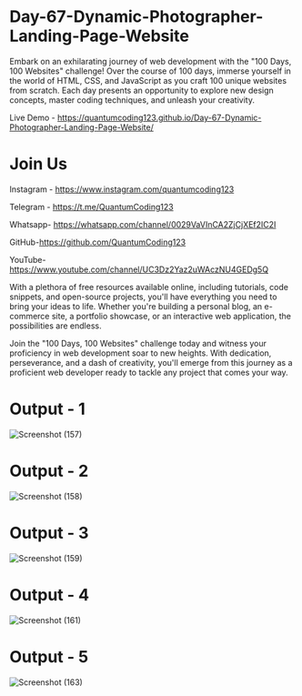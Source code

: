 # Day-67-Dynamic-Photographer-Landing-Page-Website

Embark on an exhilarating journey of web development with the "100 Days, 100 Websites" challenge! Over the course of 100 days, immerse yourself in the world of HTML, CSS, and JavaScript as you craft 100 unique websites from scratch. Each day presents an opportunity to explore new design concepts, master coding techniques, and unleash your creativity.

Live Demo - https://quantumcoding123.github.io/Day-67-Dynamic-Photographer-Landing-Page-Website/

# Join Us

Instagram - https://www.instagram.com/quantumcoding123

Telegram - https://t.me/QuantumCoding123

Whatsapp- https://whatsapp.com/channel/0029VaVInCA2ZjCjXEf2IC2I

GitHub-https://github.com/QuantumCoding123

YouTube-https://www.youtube.com/channel/UC3Dz2Yaz2uWAczNU4GEDg5Q

With a plethora of free resources available online, including tutorials, code snippets, and open-source projects, you'll have everything you need to bring your ideas to life. Whether you're building a personal blog, an e-commerce site, a portfolio showcase, or an interactive web application, the possibilities are endless.

Join the "100 Days, 100 Websites" challenge today and witness your proficiency in web development soar to new heights. With dedication, perseverance, and a dash of creativity, you'll emerge from this journey as a proficient web developer ready to tackle any project that comes your way.

# Output - 1

![Screenshot (157)](https://github.com/QuantumCoding123/Day-67-Dynamic-Photographer-Landing-Page-Website/assets/166281221/00350035-5e74-4729-a18b-f941826e8734)
 
# Output - 2

![Screenshot (158)](https://github.com/QuantumCoding123/Day-67-Dynamic-Photographer-Landing-Page-Website/assets/166281221/86fbbd8b-1ac4-4897-9080-963d986afe23)

# Output - 3

![Screenshot (159)](https://github.com/QuantumCoding123/Day-67-Dynamic-Photographer-Landing-Page-Website/assets/166281221/a271d556-1c16-4e60-8169-2a4ff224a077)

# Output - 4

![Screenshot (161)](https://github.com/QuantumCoding123/Day-67-Dynamic-Photographer-Landing-Page-Website/assets/166281221/d19141f3-e796-415d-9e5a-fecc1f9a8a84)

# Output - 5

![Screenshot (163)](https://github.com/QuantumCoding123/Day-67-Dynamic-Photographer-Landing-Page-Website/assets/166281221/ac094076-6e17-46c8-8f8e-12a91b4b261d)

